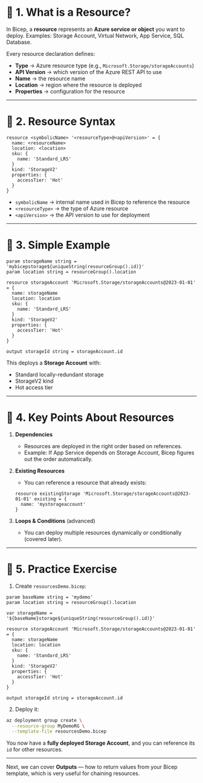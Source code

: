 # 🔹 1. What is a Resource?

In Bicep, a **resource** represents an **Azure service or object** you want to deploy.
Examples: Storage Account, Virtual Network, App Service, SQL Database.

Every resource declaration defines:

* **Type** → Azure resource type (e.g., `Microsoft.Storage/storageAccounts`)
* **API Version** → which version of the Azure REST API to use
* **Name** → the resource name
* **Location** → region where the resource is deployed
* **Properties** → configuration for the resource

---

# 🔹 2. Resource Syntax

```bicep
resource <symbolicName> '<resourceType>@<apiVersion>' = {
  name: <resourceName>
  location: <location>
  sku: {
    name: 'Standard_LRS'
  }
  kind: 'StorageV2'
  properties: {
    accessTier: 'Hot'
  }
}
```

* `symbolicName` → internal name used in Bicep to reference the resource
* `<resourceType>` → the type of Azure resource
* `<apiVersion>` → the API version to use for deployment

---

# 🔹 3. Simple Example

```bicep
param storageName string = 'mybicepstorage${uniqueString(resourceGroup().id)}'
param location string = resourceGroup().location

resource storageAccount 'Microsoft.Storage/storageAccounts@2023-01-01' = {
  name: storageName
  location: location
  sku: {
    name: 'Standard_LRS'
  }
  kind: 'StorageV2'
  properties: {
    accessTier: 'Hot'
  }
}

output storageId string = storageAccount.id
```

 This deploys a **Storage Account** with:

* Standard locally-redundant storage
* StorageV2 kind
* Hot access tier

---

# 🔹 4. Key Points About Resources

1. **Dependencies**

   * Resources are deployed in the right order based on references.
   * Example: If App Service depends on Storage Account, Bicep figures out the order automatically.

2. **Existing Resources**

   * You can reference a resource that already exists:

   ```bicep
   resource existingStorage 'Microsoft.Storage/storageAccounts@2023-01-01' existing = {
     name: 'mystorageaccount'
   }
   ```

3. **Loops & Conditions** (advanced)

   * You can deploy multiple resources dynamically or conditionally (covered later).

---

# 🔹 5. Practice Exercise

1. Create `resourcesDemo.bicep`:

```bicep
param baseName string = 'mydemo'
param location string = resourceGroup().location

var storageName = '${baseName}storage${uniqueString(resourceGroup().id)}'

resource storageAccount 'Microsoft.Storage/storageAccounts@2023-01-01' = {
  name: storageName
  location: location
  sku: {
    name: 'Standard_LRS'
  }
  kind: 'StorageV2'
  properties: {
    accessTier: 'Hot'
  }
}

output storageId string = storageAccount.id
```

2. Deploy it:

```bash
az deployment group create \
  --resource-group MyDemoRG \
  --template-file resourcesDemo.bicep
```

 You now have a **fully deployed Storage Account**, and you can reference its `id` for other resources.

---

Next, we can cover **Outputs** — how to return values from your Bicep template, which is very useful for chaining resources.


